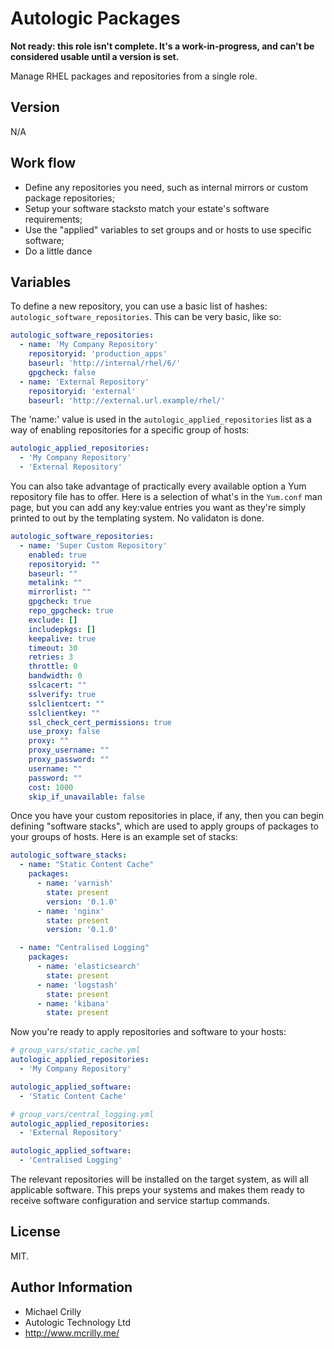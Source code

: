# Autologic Packages

**Not ready: this role isn't complete. It's a work-in-progress, and can't be considered usable until a version is set.**

Manage RHEL packages and repositories from a single role.

## Version

N/A

## Work flow

- Define any repositories you need, such as internal mirrors or custom package repositories;
- Setup your software stacksto match your estate's software requirements;
- Use the "applied" variables to set groups and or hosts to use specific software;
- Do a little dance

## Variables

To define a new repository, you can use a basic list of hashes: ```autologic_software_repositories```. This can be very basic, like so:

```yaml
autologic_software_repositories:
  - name: 'My Company Repository'
    repositoryid: 'production_apps'
    baseurl: 'http://internal/rhel/6/'
    gpgcheck: false
  - name: 'External Repository'
    repositoryid: 'external'
    baseurl: 'http://external.url.example/rhel/'
```

The 'name:' value is used in the ```autologic_applied_repositories``` list as a way of enabling repositories for a specific group of hosts:

```yaml
autologic_applied_repositories:
  - 'My Company Repository'
  - 'External Repository'
```

You can also take advantage of practically every available option a Yum repository file has to offer. Here is a selection of what's in the ```Yum.conf``` man page, but you can add any key:value entries you want as they're simply printed to out by the templating system. No validaton is done.

```yaml
autologic_software_repositories:
  - name: 'Super Custom Repository'
    enabled: true
    repositoryid: ""
    baseurl: ""
    metalink: ""
    mirrorlist: ""
    gpgcheck: true
    repo_gpgcheck: true
    exclude: []
    includepkgs: []
    keepalive: true
    timeout: 30
    retries: 3
    throttle: 0
    bandwidth: 0
    sslcacert: ""
    sslverify: true
    sslclientcert: ""
    sslclientkey: ""
    ssl_check_cert_permissions: true
    use_proxy: false
    proxy: ""
    proxy_username: ""
    proxy_password: ""
    username: ""
    password: ""
    cost: 1000
    skip_if_unavailable: false
```

Once you have your custom repositories in place, if any, then you can begin defining "software stacks", which are used to apply groups of packages to your groups of hosts. Here is an example set of stacks:

```yaml
autologic_software_stacks:
  - name: "Static Content Cache"
    packages:
      - name: 'varnish'
        state: present
        version: '0.1.0'
      - name: 'nginx'
        state: present
        version: '0.1.0'

  - name: "Centralised Logging"
    packages:
      - name: 'elasticsearch'
        state: present
      - name: 'logstash'
        state: present
      - name: 'kibana'
        state: present
```

Now you're ready to apply repositories and software to your hosts:

```yaml
# group_vars/static_cache.yml
autologic_applied_repositories:
  - 'My Company Repository'

autologic_applied_software:
  - 'Static Content Cache'
```

```yaml
# group_vars/central_logging.yml
autologic_applied_repositories:
  - 'External Repository'

autologic_applied_software:
  - 'Centralised Logging'
```

The relevant repositories will be installed on the target system, as will all applicable software. This preps your systems and makes them ready to receive software configuration and service startup commands.

## License

MIT.

## Author Information

- Michael Crilly
- Autologic Technology Ltd
- http://www.mcrilly.me/
